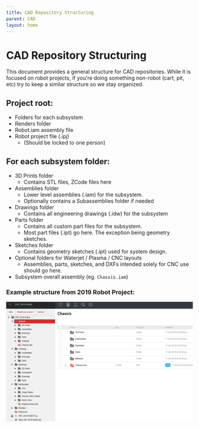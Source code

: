 ```yaml
---
title: CAD Repository Structuring
parent: CAD
layout: home
---
```


# CAD Repository Structuring

This document provides a general structure for CAD repositories. While it is focused on robot projects, if you're doing something non-robot (cart, pit, etc) try to keep a similar structure so we stay organized.

## Project root:

* Folders for each subsystem
* Renders folder
* Robot.iam assembly file
* Robot project file (.ipj)
     * (Should be locked to one person)

## For each subsystem folder:

* 3D Prints folder
     * Contains STL files, ZCode files here
* Assemblies folder
     * Lower level assemblies (.iam) for the subsystem.
     * Optionally contains a Subassemblies folder if needed
* Drawings folder
     * Contains all engineering drawings (.idw) for the subsystem
* Parts folder
     * Contains all custom part files for the subsystem.
     * Most part files (.ipt) go here. The exception being geometry sketches.
* Sketches folder
     * Contains geometry sketches (.ipt) used for system design.
* Optional folders for Waterjet / Plasma / CNC layouts
     * Assemblies, parts, sketches, and DXFs intended solely for CNC use should go here.
* Subsystem overall assembly (eg. `Chassis.iam`)

### Example structure from 2019 Robot Project:
![2019 Repo Structure](../res/repoStruct.png)